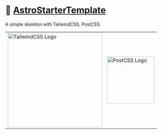 # 📄 [AstroStarterTemplate]

A simple skeleton with TailwindCSS, PostCSS.

<table>
	<tr>
		<td>
			<picture>
				<source media="(prefers-color-scheme: dark)" srcset="HTTPS://NikolaHristov.Tech/Image/GitHub/tailwindcss-logotype-white.svg">
				<source media="(prefers-color-scheme: light)" srcset="HTTPS://NikolaHristov.Tech/Image/GitHub/tailwindcss-logotype.svg">
				<img alt="TailwindCSS Logo" src="HTTPS://NikolaHristov.Tech/Image/GitHub/tailwindcss-logotype-white.svg" width="300" />
			</picture>
		</td>
    	<td>
    		<picture>
    			<source media="(prefers-color-scheme: dark)" srcset="HTTPS://NikolaHristov.Tech/Image/GitHub/postcss.svg">
    			<img alt="PostCSS Logo" src="HTTPS://NikolaHristov.Tech/Image/GitHub/postcss.svg" width="150" />
    		</picture>
    	</td>
    </tr>
</table>

[AstroStarterTemplate]: https://npmjs.org/astro-starter-template

